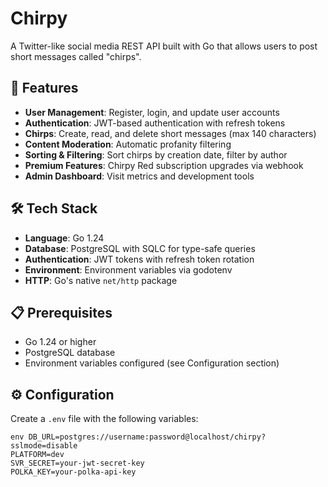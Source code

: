 # Chirpy

A Twitter-like social media REST API built with Go that allows users to post short messages called "chirps".

## 🚀 Features

- **User Management**: Register, login, and update user accounts
- **Authentication**: JWT-based authentication with refresh tokens
- **Chirps**: Create, read, and delete short messages (max 140 characters)
- **Content Moderation**: Automatic profanity filtering
- **Sorting & Filtering**: Sort chirps by creation date, filter by author
- **Premium Features**: Chirpy Red subscription upgrades via webhook
- **Admin Dashboard**: Visit metrics and development tools

## 🛠️ Tech Stack

- **Language**: Go 1.24
- **Database**: PostgreSQL with SQLC for type-safe queries
- **Authentication**: JWT tokens with refresh token rotation
- **Environment**: Environment variables via godotenv
- **HTTP**: Go's native `net/http` package

## 📋 Prerequisites

- Go 1.24 or higher
- PostgreSQL database
- Environment variables configured (see Configuration section)

## ⚙️ Configuration

Create a `.env` file with the following variables:
```
env DB_URL=postgres://username:password@localhost/chirpy?sslmode=disable 
PLATFORM=dev 
SVR_SECRET=your-jwt-secret-key 
POLKA_KEY=your-polka-api-key

```